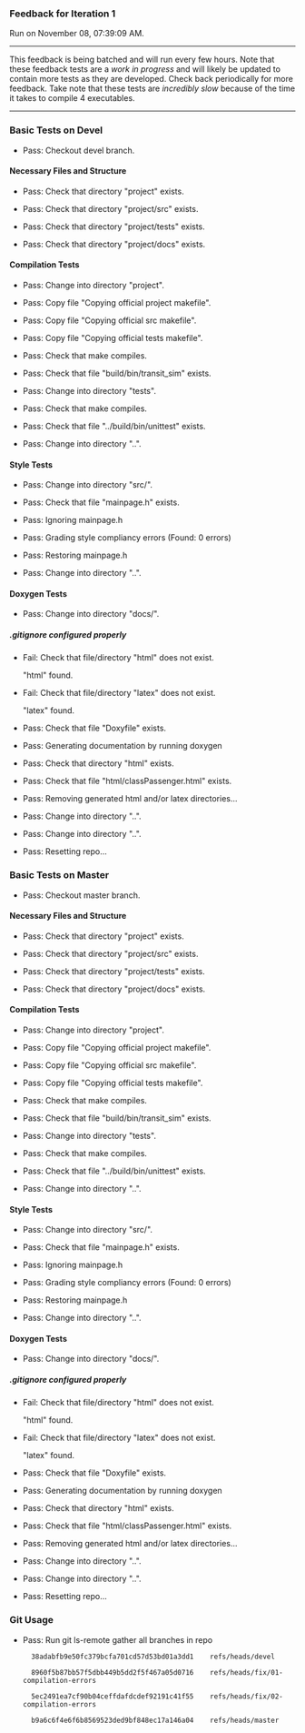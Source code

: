 ### Feedback for Iteration 1

Run on November 08, 07:39:09 AM.

<hr>

This feedback is being batched and will run every few hours. Note that these feedback tests are a *work in progress* and will likely be updated to contain more tests as they are developed. Check back periodically for more feedback. Take note that these tests are _incredibly slow_ because of the time it takes to compile 4 executables.

<hr>


### Basic Tests on Devel

+ Pass: Checkout devel branch.




#### Necessary Files and Structure

+ Pass: Check that directory "project" exists.

+ Pass: Check that directory "project/src" exists.

+ Pass: Check that directory "project/tests" exists.

+ Pass: Check that directory "project/docs" exists.


#### Compilation Tests

+ Pass: Change into directory "project".

+ Pass: Copy file "Copying official project makefile".



+ Pass: Copy file "Copying official src makefile".



+ Pass: Copy file "Copying official tests makefile".



+ Pass: Check that make compiles.



+ Pass: Check that file "build/bin/transit_sim" exists.

+ Pass: Change into directory "tests".

+ Pass: Check that make compiles.



+ Pass: Check that file "../build/bin/unittest" exists.

+ Pass: Change into directory "..".


#### Style Tests

+ Pass: Change into directory "src/".

+ Pass: Check that file "mainpage.h" exists.

+ Pass: Ignoring mainpage.h



+ Pass: Grading style compliancy errors (Found: 0 errors)

+ Pass: Restoring mainpage.h



+ Pass: Change into directory "..".


#### Doxygen Tests

+ Pass: Change into directory "docs/".


##### .gitignore configured properly

+ Fail: Check that file/directory "html" does not exist.

     "html" found.

+ Fail: Check that file/directory "latex" does not exist.

     "latex" found.

+ Pass: Check that file "Doxyfile" exists.

+ Pass: Generating documentation by running doxygen

+ Pass: Check that directory "html" exists.

+ Pass: Check that file "html/classPassenger.html" exists.

+ Pass: Removing generated html and/or latex directories...



+ Pass: Change into directory "..".

+ Pass: Change into directory "..".

+ Pass: Resetting repo...




### Basic Tests on Master

+ Pass: Checkout master branch.




#### Necessary Files and Structure

+ Pass: Check that directory "project" exists.

+ Pass: Check that directory "project/src" exists.

+ Pass: Check that directory "project/tests" exists.

+ Pass: Check that directory "project/docs" exists.


#### Compilation Tests

+ Pass: Change into directory "project".

+ Pass: Copy file "Copying official project makefile".



+ Pass: Copy file "Copying official src makefile".



+ Pass: Copy file "Copying official tests makefile".



+ Pass: Check that make compiles.



+ Pass: Check that file "build/bin/transit_sim" exists.

+ Pass: Change into directory "tests".

+ Pass: Check that make compiles.



+ Pass: Check that file "../build/bin/unittest" exists.

+ Pass: Change into directory "..".


#### Style Tests

+ Pass: Change into directory "src/".

+ Pass: Check that file "mainpage.h" exists.

+ Pass: Ignoring mainpage.h



+ Pass: Grading style compliancy errors (Found: 0 errors)

+ Pass: Restoring mainpage.h



+ Pass: Change into directory "..".


#### Doxygen Tests

+ Pass: Change into directory "docs/".


##### .gitignore configured properly

+ Fail: Check that file/directory "html" does not exist.

     "html" found.

+ Fail: Check that file/directory "latex" does not exist.

     "latex" found.

+ Pass: Check that file "Doxyfile" exists.

+ Pass: Generating documentation by running doxygen

+ Pass: Check that directory "html" exists.

+ Pass: Check that file "html/classPassenger.html" exists.

+ Pass: Removing generated html and/or latex directories...



+ Pass: Change into directory "..".

+ Pass: Change into directory "..".

+ Pass: Resetting repo...




### Git Usage

+ Pass: Run git ls-remote gather all branches in repo

		38adabfb9e50fc379bcfa701cd57d53bd01a3dd1	refs/heads/devel

		8960f5b87bb57f5dbb449b5dd2f5f467a05d0716	refs/heads/fix/01-compilation-errors

		5ec2491ea7cf90b04ceffdafdcdef92191c41f55	refs/heads/fix/02-compilation-errors

		b9a6c6f4e6f6b8569523ded9bf848ec17a146a04	refs/heads/master




